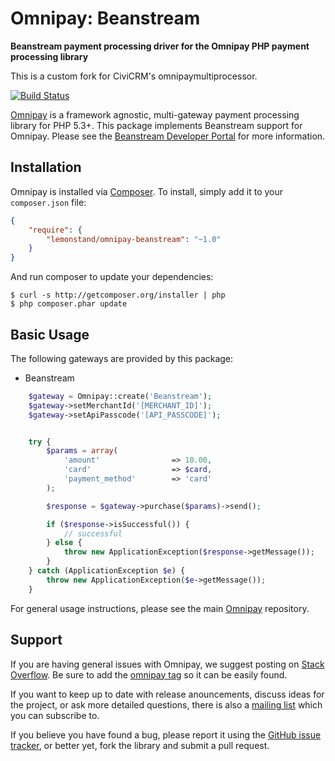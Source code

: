 # Omnipay: Beanstream

**Beanstream payment processing driver for the Omnipay PHP payment processing library**

This is a custom fork for CiviCRM's omnipaymultiprocessor.

[![Build Status](https://travis-ci.org/adixon/omnipay-beanstream.svg)](https://travis-ci.org/adixon/omnipay-beanstream)

[Omnipay](https://github.com/thephpleague/omnipay) is a framework agnostic, multi-gateway payment
processing library for PHP 5.3+. This package implements Beanstream support for Omnipay. Please see the [Beanstream Developer Portal](http://developer.beanstream.com/) for more information.

## Installation

Omnipay is installed via [Composer](http://getcomposer.org/). To install, simply add it
to your `composer.json` file:

```json
{
    "require": {
        "lemonstand/omnipay-beanstream": "~1.0"
    }
}
```

And run composer to update your dependencies:

    $ curl -s http://getcomposer.org/installer | php
    $ php composer.phar update

## Basic Usage

The following gateways are provided by this package:

* Beanstream

```php
    $gateway = Omnipay::create('Beanstream');
    $gateway->setMerchantId('[MERCHANT_ID]');
    $gateway->setApiPasscode('[API_PASSCODE]');


    try {
        $params = array(
            'amount'                => 10.00,
            'card'                  => $card,
            'payment_method'        => 'card'
        );

        $response = $gateway->purchase($params)->send();

        if ($response->isSuccessful()) {
            // successful
        } else {
            throw new ApplicationException($response->getMessage());
        }
    } catch (ApplicationException $e) {
        throw new ApplicationException($e->getMessage());
    }

```

For general usage instructions, please see the main [Omnipay](https://github.com/thephpleague/omnipay)
repository.

## Support

If you are having general issues with Omnipay, we suggest posting on
[Stack Overflow](http://stackoverflow.com/). Be sure to add the
[omnipay tag](http://stackoverflow.com/questions/tagged/omnipay) so it can be easily found.

If you want to keep up to date with release anouncements, discuss ideas for the project,
or ask more detailed questions, there is also a [mailing list](https://groups.google.com/forum/#!forum/omnipay) which
you can subscribe to.

If you believe you have found a bug, please report it using the [GitHub issue tracker](https://github.com/lemonstand/omnipay-beanstream/issues),
or better yet, fork the library and submit a pull request.
